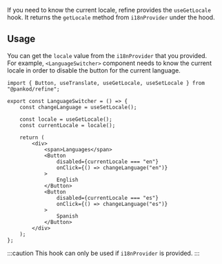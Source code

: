 If you need to know the current locale, refine provides the `useGetLocale` hook. It returns the `getLocale` method from `i18nProvider` under the hood.

## Usage

You can get the `locale` value from the `i18nProvider` that you provided.  
For example, `<LanguageSwitcher>` component needs to know the current locale in order to disable the button for the current language.

```tsx 
import { Button, useTranslate, useGetLocale, useSetLocale } from "@pankod/refine";

export const LanguageSwitcher = () => {
    const changeLanguage = useSetLocale();

    const locale = useGetLocale();
    const currentLocale = locale();

    return (
        <div>
            <span>Languages</span>
            <Button
                disabled={currentLocale === "en"}
                onClick={() => changeLanguage("en")}
            >
                English
            </Button>
            <Button
                disabled={currentLocale === "es"}
                onClick={() => changeLanguage("es")}
            >
                Spanish
            </Button>
        </div>
    );
};
```

:::caution
This hook can only be used if `i18nProvider` is provided.
:::
